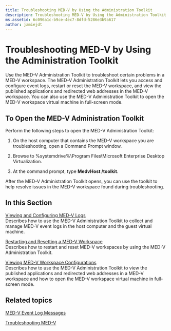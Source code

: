 ```yaml
---
title: Troubleshooting MED-V by Using the Administration Toolkit
description: Troubleshooting MED-V by Using the Administration Toolkit
ms.assetid: 6c096a1c-b9ce-4ec7-8dfd-5286e3b9a617
author: jamiejdt
---
```


# Troubleshooting MED-V by Using the Administration Toolkit


Use the MED-V Administration Toolkit to troubleshoot certain problems in a MED-V workspace. The MED-V Administration Toolkit lets you access and configure event logs, restart or reset the MED-V workspace, and view the published applications and redirected web addresses in the MED-V workspace. You can also use the MED-V Administration Toolkit to open the MED-V workspace virtual machine in full-screen mode.

## To Open the MED-V Administration Toolkit


Perform the following steps to open the MED-V Administration Toolkit:

1.  On the host computer that contains the MED-V workspace you are troubleshooting, open a Command Prompt window.

2.  Browse to %systemdrive%\\Program Files\\Microsoft Enterprise Desktop Virtualization.

3.  At the command prompt, type **MedvHost /toolkit**.

After the MED-V Administration Toolkit opens, you can use the toolkit to help resolve issues in the MED-V workspace found during troubleshooting.

## In this Section


<a href="" id="viewing-and-configuring-med-v-logs"></a>[Viewing and Configuring MED-V Logs](viewing-and-configuring-med-v-logs.md)  
Describes how to use the MED-V Administration Toolkit to collect and manage MED-V event logs in the host computer and the guest virtual machine.

<a href="" id="restarting-and-resetting-a-med-v-workspace"></a>[Restarting and Resetting a MED-V Workspace](restarting-and-resetting-a-med-v-workspace.md)  
Describes how to restart and reset MED-V workspaces by using the MED-V Administration Toolkit.

<a href="" id="viewing-med-v-workspace-configurations"></a>[Viewing MED-V Workspace Configurations](viewing-med-v-workspace-configurations.md)  
Describes how to use the MED-V Administration Toolkit to view the published applications and redirected web addresses in a MED-V workspace and how to open the MED-V workspace virtual machine in full-screen mode.

## Related topics


[MED-V Event Log Messages](med-v-event-log-messages.md)

[Troubleshooting MED-V](troubleshooting-med-vmedv2.md)

 

 





